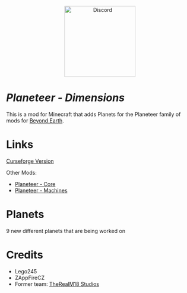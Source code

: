 <a href="https://discord.gg/2fNcNGjZt8">
  <p align="center">
      <img src="https://img.shields.io/discord/973473352561852416?    color=blue&label=Discord&logo=discord&logoColor=ffffff&style=for-the-badge" alt="Discord" width="191"/> 
  </p>
</a>

# *Planeteer - Dimensions* 

This is a mod for Minecraft that adds Planets for the Planeteer family of mods for [Beyond Earth](https://www.curseforge.com/minecraft/mc-mods/beyond-earth).

# Links

[Curseforge Version](https://www.curseforge.com/minecraft/mc-mods/planeteer-dimensions)

Other Mods:
  - [Planeteer - Core](https://www.curseforge.com/minecraft/mc-mods/planeteer-core)
  - [Planeteer - Machines](https://www.curseforge.com/minecraft/mc-mods/planeteer-machines)




# Planets

9 new different planets that are being worked on

# Credits #

- Lego245
- ZAppFireCZ
- Former team: [TheRealM18 Studios](https://therealm18studios.com)
